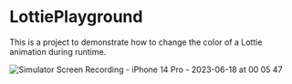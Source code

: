 # LottiePlayground
This is a project to demonstrate how to change the color of a Lottie animation during runtime.

![Simulator Screen Recording - iPhone 14 Pro - 2023-06-18 at 00 05 47](https://github.com/kash-yang/LottiePlayground/assets/97106669/0cd053de-27bd-4852-8dc2-5256a198b862)
